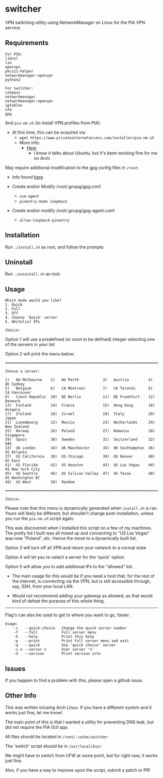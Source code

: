 # switcher

VPN switching utility using NetworkManager on Linux for the PIA VPN service.

## Requirements
```
For PIA:
libnsl
lzo
openvpn
pkcs11-helper
networkmanager-openvpn
python2

For switcher:
sshpass
networkmanager
networkmanager-openvpn
iptables
ufw
gpg
```
And `pia-nm.sh` (to install VPN profiles from PIA):
- At this time, this can be acquired via:
    - `wget https://www.privateinternetaccess.com/installer/pia-nm.sh`
    - More info:
        - [Here](https://www.privateinternetaccess.com/helpdesk/guides/linux/alternitive-setups-3/linux-ubuntu-installing-openvpn)
            - I know it talks about Ubuntu, but it's been working fine for me on Arch.


May require additional modification to the gpg config files in `/root`:

- Info found [here](https://d.sb/2016/11/gpg-inappropriate-ioctl-for-device-errors)

- Create and/or Modify /root/.gnupg/gpg.conf
    - `use-agent`
    - `pinentry-mode loopback`


- Create and/or modify /root/.gnupg/gpg-agent.conf:

    - `allow-loopback-pinentry`

## Installation

Run `./install.sh` as root, and follow the prompts

## Uninstall

Run `./uninstall.sh` as root.

## Usage

```
Which mode would you like?
1. Quick
2. Full
3. Off
4. Choose 'Quick' server
5. Whitelist IPs

Choice:
```
Option 1 will use a predefined (or soon to be defined) integer selecting one of the servers in your list

Option 2 will print the menu below:
```
====================================================================================

Choose a server:

1)   AU Melbourne    2)   AU Perth           3)   Austria         4)   AU Sydney
5)   Belgium         6)   CA Montreal        7)   CA Toronto      8)   CA Vancouver
9)   Czech Republic  10)  DE Berlin          11)  DE Frankfurt    12)  Denmark
13)  Finland         14)  France             15)  Hong Kong       16)  Hungary
17)  Ireland         18)  Israel             19)  Italy           20)  Japan
21)  Luxembourg      22)  Mexico             23)  Netherlands     24)  New Zealand
25)  Norway          26)  Poland             27)  Romania         28)  Singapore
29)  Spain           30)  Sweden             31)  Switzerland     32)  UAE
33)  UK London       34)  UK Manchester      35)  UK Southampton  36)  US Atlanta
37)  US California   38)  US Chicago         39)  US Denver       40)  US East
41)  US Florida      42)  US Houston         43)  US Las Vegas    44)  US New York City
45)  US Seattle      46)  US Silicon Valley  47)  US Texas        48)  US Washington DC
49)  US West         50)  Random

====================================================================================

Choice:
```

Please note that this menu is dynamically generated when `install.sh` is ran. Yours will likely be different, but shouldn't change post-installation, unless you run the `pia-nm.sh` script again.

This was discovered when I installed this script on a few of my machines. The pretty list I built was all mixed up and connecting to "US Las Vegas" was now "Poland", etc. Hence the move to a dynamically built list.


Option 3 will turn off all VPN and return your network to a normal state

Option 4 will let you re-select a server for the 'quick' option

Option 5 will allow you to add additional IPs to the "allowed" list.

- The main usage for this would be if you need a host that, for the rest of the internet, is connecting via the VPN, but is still accessible through, say, SSH, from your local LAN.

- Would not recommend adding your gateway as allowed, as that would kind of defeat the purpose of this whole thing.


---

Flag's can also be used to get to where you want to go, faster:

```
Usage:
    -c   --quick-choice   Change the quick server number
    -f   --full           Full server menu
    -h   --help           Print this help
    -p   --print          Print full server menu and exit
    -q   --quick          Use 'quick choice' server
    -s n --server n       User server 'n'
    -V   --version        Print version info
```

## Issues
If you happen to find a problem with this, please open a github issue.

## Other Info
This was written in/using Arch Linux. If you have a different system and it works just fine, let me know!

The main point of this is that I wanted a utility for preventing DNS leak, but did not require the PIA GUI app.

All files should be located in `/root/.cache/switcher`

The 'switch' script should be in `/usr/local/bin/`

We might have to switch from UFW at some point, but for right now, it works just fine.

Also, if you have a way to improve upon the script, submit a patch or PR!
